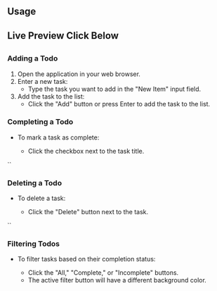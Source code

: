  <h2>Usage</h2>

 <h2>Live Preview Click Below</h2>
 <h2><a href="https://incredible-boba-e5f95c.netlify.app/"></a></h2>

   <h3>Adding a Todo</h3>
   <ol>
        <li>Open the application in your web browser.</li>
        <li>Enter a new task:
            <ul>
                <li>Type the task you want to add in the "New Item" input field.</li>
            </ul>
        </li>
        <li>Add the task to the list:
            <ul>
                <li>Click the "Add" button or press Enter to add the task to the list.</li>
            </ul>
        </li>
    </ol>

   <h3>Completing a Todo</h3>
    <ul>
        <li>To mark a task as complete:</li>
        <ul>
            <li>Click the checkbox next to the task title.</li>
        </ul>
    </ul>

   `` <h3>Deleting a Todo</h3>
    <ul>
        <li>To delete a task:</li>
        <ul>
            <li>Click the "Delete" button next to the task.</li>
        </ul>
    </ul>

   `` <h3>Filtering Todos</h3>
    <ul>
        <li>To filter tasks based on their completion status:</li>
        <ul>
            <li>Click the "All," "Complete," or "Incomplete" buttons.</li>
            <li>The active filter button will have a different background color.</li>
        </ul>
    </ul>
